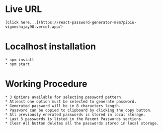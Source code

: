 # Live URL
    [Click here...](https://react-password-generator-m7m7pipiu-vigneshajay98.vercel.app/)

# Localhost installation
    * npm install
    * npm start

# Working Procedure
    * 3 Options available for selecting password pattern.
    * Atleast one option must be selected to generate password.
    * Generated password will be in 8 characters length.
    * Password can be copied to clipboard by clicking the copy button.
    * All previously enerated passwords is stored in local storage.
    * Last 5 passwords is listed in the Recent Passwords sections.
    * Clear All button deletes all the passwords stored in local storage.